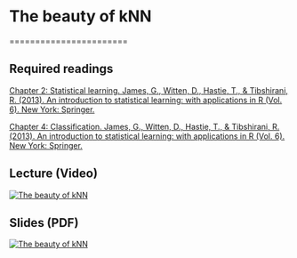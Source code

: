 # The beauty of kNN
=======================

## Required readings

[Chapter 2: Statistical learning. James, G., Witten, D., Hastie, T., & Tibshirani, R. (2013). An introduction to statistical learning: with applications in R (Vol. 6). New York: Springer.](https://link.springer.com/book/10.1007/978-1-0716-1418-1)

[Chapter 4: Classification. James, G., Witten, D., Hastie, T., & Tibshirani, R. (2013). An introduction to statistical learning: with applications in R (Vol. 6). New York: Springer.](https://link.springer.com/book/10.1007/978-1-0716-1418-1)

## Lecture (Video)

[![The beauty of kNN](../thumbnails/the-beauty-of-knn.jpeg)](https://www.youtube.com/watch?v=tvZ7MXTH3lk "The beauty of kNN")

## Slides (PDF)

[![The beauty of kNN](../thumbnails/the-beauty-of-knn.jpeg)](https://github.com/CoAxLab/Data-Explorations/blob/main/book/slides/the-beauty-of-kNN.pdf "The beauty of kNN")
